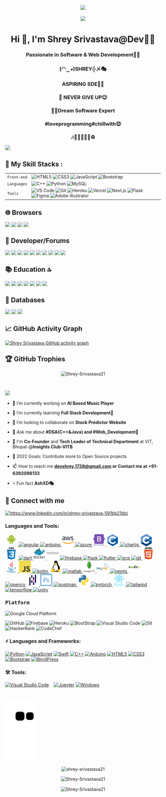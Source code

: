 <p align="center">
  <src="https://raw.githubusercontent.com/abhisheknaiidu/abhisheknaiidu/master/code.gif"></a>
</p>

<p align="center">
  <a href="https://wakatime.com/@shakib"><img alt="" src="https://wakatime.com/badge/user/8e02bfd3-85d8-4d9d-88df-fa983f91ff30.svg"></a>
  <a href="#"><img alt="" src="https://gpvc.arturio.dev/Mo-Shakib"></a>
</p>
<h3 align="center">
<!--   <h3 align="center">Passionate in Software Development and Web Development👻👾</h3>
  Hi 👋there, I'm Shrey Srivastava@Dev🐱‍👤 -->
  <img src="https://media.giphy.com/media/hvRJCLFzcasrR4ia7z/giphy.gif" width="28">
</h3>

<p align="center">
  <a href="#"><img width="650px" src="https://readme-typing-svg.herokuapp.com?font=Ubuntu&color=58a6ff&size=22&center=true&lines=Hello,+World+🌎;Welcome+to+my+profile+😇;Happy+to+see+you+here+😀;Feel+free+to+look+around+😌;Reach+me+out+if+you+need+me+🤗;Have+a+great+day+😊"></a>
</p>


<h1 align="center">Hi 👋, I'm Shrey Srivastava@Dev🐱‍👤</h1>
<h3 align="center">Passionate in Software & Web Development👻👾</h3>
<h3 align="center">(◠‿◕)SHREY╬メ🎭</h3>
<h3 align="center">ASPIRING SDE🐱‍🚀</h3>
<h3 align="center">🙂 NEVER GIVE UP😉</h3>
<h3 align="center">👨‍💻Dream Software Expert</h3>
<h3 align="center">#loveprogramming#chillwith😍</h3>
<h3 align="center">🎶🔋📲🍰👨‍💼♻️</h3>

<a href="">
<img src="![1](https://user-images.githubusercontent.com/84815622/164991101-492e0e1c-bc8c-4336-8dae-e77fca9ccfce.png)
" />
</a>

## 🍁 My Skill Stacks :

|               |           |
|       ---     |    ---    |
| `Front-end`     | ![HTML5](https://img.shields.io/badge/-HTML5-CC2400?style=for-the-badge&logo=html5&logoColor=white) ![CSS3](https://img.shields.io/badge/-CSS3-E24800?style=for-the-badge&logo=css3) ![JavaScript](https://img.shields.io/badge/-JavaScript-FE7601?style=for-the-badge&logo=javascript) ![Bootstrap](https://img.shields.io/badge/bootstrap-FE9A00?style=for-the-badge&logo=bootstrap&logoColor=white)|
| `Languages`   | ![C++](https://img.shields.io/badge/-C++-034D9A?style=for-the-badge&logo=c%2B%2B) ![Python](https://img.shields.io/badge/-Python-1F65AC?style=for-the-badge&logo=Python&logoColor=white) ![MySQL](https://img.shields.io/badge/-MySQL-307BBD?style=for-the-badge&logo=mysql&logoColor=white)|
| `Tools`       | ![VS Code](https://img.shields.io/badge/Visual_Studio_Code-5D1A60?style=for-the-badge&logo=visual%20studio%20code&logoColor=white) ![Git](https://img.shields.io/badge/Git-682181?style=for-the-badge&logo=git&logoColor=white) ![Heroku](https://img.shields.io/badge/Heroku-AA2690?style=for-the-badge&logo=heroku&logoColor=white) ![Vercel](https://img.shields.io/badge/vercel-AA42F1.svg?style=for-the-badge&logo=vercel&logoColor=white) ![Next.js](https://img.shields.io/badge/next.js-000000?style=for-the-badge&logo=next.js&logoColor=white) ![Flask](https://img.shields.io/badge/flask-%23000.svg?style=for-the-badge&logo=flask&logoColor=white) ![Figma](https://img.shields.io/badge/figma-%23F24E1E.svg?style=for-the-badge&logo=figma&logoColor=white) ![Adobe Illustrator](https://img.shields.io/badge/adobeillustrator-%23FF9A00.svg?style=for-the-badge&logo=adobeillustrator&logoColor=white)|

## 🌐 Browsers
<p>
<img src="https://img.shields.io/badge/Brave-FB542B?style=for-the-badge&logo=Brave&logoColor=white" /> 
<img src="https://img.shields.io/badge/Edge-0078D7?style=for-the-badge&logo=Microsoft-edge&logoColor=white" /> 
<img src="https://img.shields.io/badge/Firefox-FF7139?style=for-the-badge&logo=Firefox-Browser&logoColor=white" /> 
<img src="https://img.shields.io/badge/Google%20Chrome-4285F4?style=for-the-badge&logo=GoogleChrome&logoColor=white" /> 
</p>


## 🤴 Developer/Forums      
<p>
<img src="https://img.shields.io/badge/CodeChef-%23964B00.svg?style=for-the-badge&logo=CodeChef&logoColor=white" />                  
<img src="https://img.shields.io/badge/Codeforces-445f9d?style=for-the-badge&logo=Codeforces&logoColor=white" />  
<img src="https://img.shields.io/badge/Leetcode-000000?style=for-the-badge&logo=LeetCode&logoColor=#d16c06" />  
<img src="https://img.shields.io/badge/coding%20ninjas-DD6620?style=for-the-badge&logo=codingninjas&logoColor=white" />
<img src="https://img.shields.io/badge/Kaggle-035a7d?style=for-the-badge&logo=kaggle&logoColor=white" />  
<img src="https://img.shields.io/badge/Quora-%23B92B27.svg?style=for-the-badge&logo=Quora&logoColor=white" />    
<img src="https://img.shields.io/badge/Reddit-%23FF4500.svg?style=for-the-badge&logo=Reddit&logoColor=white" />  
<img src="https://img.shields.io/badge/ResearchGate-00CCBB?style=for-the-badge&logo=ResearchGate&logoColor=white" />  
<img src="https://img.shields.io/badge/StackExchange-%23ffffff.svg?style=for-the-badge&logo=StackExchange&logoColor=white" />  
<img src="https://img.shields.io/badge/-Stackoverflow-FE7A16?style=for-the-badge&logo=stack-overflow&logoColor=white" />  
</p>


## 📚 Education 🔝
<p>
<img src="https://img.shields.io/badge/Codecademy-FFF0E5?style=for-the-badge&logo=codecademy&logoColor=303347" />    
<img src="https://img.shields.io/badge/Coursera-0056D2?style=for-the-badge&logo=Coursera&logoColor=white" />            
<img src="https://img.shields.io/badge/Datacamp-05192D?style=for-the-badge&logo=datacamp&logoColor=65FF8F" />                    
<img src="https://img.shields.io/badge/freecodecamp-27273D?style=for-the-badge&logo=freecodecamp&logoColor=white" />     
<img src="https://img.shields.io/badge/Khan%20Academy-14BF96?style=for-the-badge&logo=Khan%20Academy&logoColor=white" />  
<img src="https://img.shields.io/badge/Udacity-grey?style=for-the-badge&logo=udacity&logoColor=#5FCFEE" />               
<img src="https://img.shields.io/badge/Udemy-A100FF?style=for-the-badge&logo=Udemy&logoColor=white" />                   
</p>


## 💾 Databases
<p>
<img src="https://img.shields.io/badge/Microsoft%20SQL%20Sever-CC2927?style=for-the-badge&logo=microsoft%20sql%20server&logoColor=white" />  
<img src="https://img.shields.io/badge/MongoDB-%234ea94b.svg?style=for-the-badge&logo=mongodb&logoColor=white" />                          
<img src="https://img.shields.io/badge/mysql-%2300000f.svg?style=for-the-badge&logo=mysql&logoColor=white" />                       
</p>

          
## 📈 GitHub Activity Graph
[![Shrey Srivastava GitHub activity graph](https://activity-graph.herokuapp.com/graph?username=Shrey-Srivastava21&&theme=xcode)](https://github.com/Shrey-Srivastava21)


## 🏆 GitHub Trophies

<p align="center"><img align="center" src="https://github-profile-trophy.vercel.app/?username=Shrey-Srivastava21&theme=discord&column=8" alt="Shrey-Srivastava21" /></p>


<p align="left"> <a href="https://twitter.com/" target="blank"><img src="https://img.shields.io/twitter/follow/?logo=twitter&style=for-the-badge" alt="" /></a> </p> 


<img src="https://raw.githubusercontent.com/halfrost/halfrost/master/icons/header_.png">

- 🔭 I’m currently working on **AI Based Music Player**

- 🌱 I’m currently learning **Full Stack Development👀**

- 👯 I’m looking to collaborate on **Stock Predictor Website**

- 💬 Ask me about **#DSA(C++&Java) and #Web_Development🤖**

- 🤖 I'm **Co-Founder** and **Tech Leader of Technical Department** at VIT, Bhopal-@**Insights Club-VITB**

- 🥅 2022 Goals: Contribute more to Open Source projects

- 📫 How to reach me **devshrey.1738@gmail.com or Contact me at +91-6392098133**

- ⚡ Fun fact **AshXD🎭**


## 🌟 Connect with me


<p align="left">
<a href="https://linkedin.com/in/https://www.linkedin.com/in/shrey-srivastava-591bb21bb/" target="blank"><img align="center" src="https://raw.githubusercontent.com/rahuldkjain/github-profile-readme-generator/master/src/images/icons/Social/linked-in-alt.svg" alt="https://www.linkedin.com/in/shrey-srivastava-591bb21bb/" height="30" width="40" /></a>

 
<h3 align="left">Languages and Tools:</h3><p align="left"> <a href="https://developer.android.com" target="_blank" rel="noreferrer"> <img src="https://raw.githubusercontent.com/devicons/devicon/master/icons/android/android-original-wordmark.svg" alt="android" width="40" height="40"/> </a> <a href="https://angular.io" target="_blank" rel="noreferrer"> <img src="https://angular.io/assets/images/logos/angular/angular.svg" alt="angular" width="40" height="40"/> </a> <a href="https://www.arduino.cc/" target="_blank" rel="noreferrer"> <img src="https://cdn.worldvectorlogo.com/logos/arduino-1.svg" alt="arduino" width="40" height="40"/> </a> <a href="https://aws.amazon.com" target="_blank" rel="noreferrer"> <img src="https://raw.githubusercontent.com/devicons/devicon/master/icons/amazonwebservices/amazonwebservices-original-wordmark.svg" alt="aws" width="40" height="40"/> </a> <a href="https://azure.microsoft.com/en-in/" target="_blank" rel="noreferrer"> <img src="https://www.vectorlogo.zone/logos/microsoft_azure/microsoft_azure-icon.svg" alt="azure" width="40" height="40"/> </a> <a href="https://getbootstrap.com" target="_blank" rel="noreferrer"> <img src="https://raw.githubusercontent.com/devicons/devicon/master/icons/bootstrap/bootstrap-plain-wordmark.svg" alt="bootstrap" width="40" height="40"/> </a> <a href="https://www.cprogramming.com/" target="_blank" rel="noreferrer"> <img src="https://raw.githubusercontent.com/devicons/devicon/master/icons/c/c-original.svg" alt="c" width="40" height="40"/> </a> <a href="https://www.chartjs.org" target="_blank" rel="noreferrer"> <img src="https://www.chartjs.org/media/logo-title.svg" alt="chartjs" width="40" height="40"/> </a> <a href="https://www.w3schools.com/cpp/" target="_blank" rel="noreferrer"> <img src="https://raw.githubusercontent.com/devicons/devicon/master/icons/cplusplus/cplusplus-original.svg" alt="cplusplus" width="40" height="40"/> </a> <a href="https://www.w3schools.com/css/" target="_blank" rel="noreferrer"> <img src="https://raw.githubusercontent.com/devicons/devicon/master/icons/css3/css3-original-wordmark.svg" alt="css3" width="40" height="40"/> </a> <a href="https://dart.dev" target="_blank" rel="noreferrer"> <img src="https://www.vectorlogo.zone/logos/dartlang/dartlang-icon.svg" alt="dart" width="40" height="40"/> </a> <a href="https://www.docker.com/" target="_blank" rel="noreferrer"> <img src="https://raw.githubusercontent.com/devicons/devicon/master/icons/docker/docker-original-wordmark.svg" alt="docker" width="40" height="40"/> </a> <a href="https://expressjs.com" target="_blank" rel="noreferrer"> <img src="https://raw.githubusercontent.com/devicons/devicon/master/icons/express/express-original-wordmark.svg" alt="express" width="40" height="40"/> </a> <a href="https://firebase.google.com/" target="_blank" rel="noreferrer"> <img src="https://www.vectorlogo.zone/logos/firebase/firebase-icon.svg" alt="firebase" width="40" height="40"/> </a> <a href="https://flask.palletsprojects.com/" target="_blank" rel="noreferrer"> <img src="https://www.vectorlogo.zone/logos/pocoo_flask/pocoo_flask-icon.svg" alt="flask" width="40" height="40"/> </a> <a href="https://flutter.dev" target="_blank" rel="noreferrer"> <img src="https://www.vectorlogo.zone/logos/flutterio/flutterio-icon.svg" alt="flutter" width="40" height="40"/> </a> <a href="https://cloud.google.com" target="_blank" rel="noreferrer"> <img src="https://www.vectorlogo.zone/logos/google_cloud/google_cloud-icon.svg" alt="gcp" width="40" height="40"/> </a> <a href="https://git-scm.com/" target="_blank" rel="noreferrer"> <img src="https://www.vectorlogo.zone/logos/git-scm/git-scm-icon.svg" alt="git" width="40" height="40"/> </a> <a href="https://www.w3.org/html/" target="_blank" rel="noreferrer"> <img src="https://raw.githubusercontent.com/devicons/devicon/master/icons/html5/html5-original-wordmark.svg" alt="html5" width="40" height="40"/> </a> <a href="https://www.java.com" target="_blank" rel="noreferrer"> <img src="https://raw.githubusercontent.com/devicons/devicon/master/icons/java/java-original.svg" alt="java" width="40" height="40"/> </a> <a href="https://developer.mozilla.org/en-US/docs/Web/JavaScript" target="_blank" rel="noreferrer"> <img src="https://raw.githubusercontent.com/devicons/devicon/master/icons/javascript/javascript-original.svg" alt="javascript" width="40" height="40"/> </a> <a href="https://kotlinlang.org" target="_blank" rel="noreferrer"> <img src="https://www.vectorlogo.zone/logos/kotlinlang/kotlinlang-icon.svg" alt="kotlin" width="40" height="40"/> </a> <a href="https://www.linux.org/" target="_blank" rel="noreferrer"> <img src="https://raw.githubusercontent.com/devicons/devicon/master/icons/linux/linux-original.svg" alt="linux" width="40" height="40"/> </a> <a href="https://www.mathworks.com/" target="_blank" rel="noreferrer"> <img src="https://upload.wikimedia.org/wikipedia/commons/2/21/Matlab_Logo.png" alt="matlab" width="40" height="40"/> </a> <a href="https://www.mongodb.com/" target="_blank" rel="noreferrer"> <img src="https://raw.githubusercontent.com/devicons/devicon/master/icons/mongodb/mongodb-original-wordmark.svg" alt="mongodb" width="40" height="40"/> </a> <a href="https://www.mysql.com/" target="_blank" rel="noreferrer"> <img src="https://raw.githubusercontent.com/devicons/devicon/master/icons/mysql/mysql-original-wordmark.svg" alt="mysql" width="40" height="40"/> </a> <a href="https://nextjs.org/" target="_blank" rel="noreferrer"> <img src="https://cdn.worldvectorlogo.com/logos/nextjs-2.svg" alt="nextjs" width="40" height="40"/> </a> <a href="https://nodejs.org" target="_blank" rel="noreferrer"> <img src="https://raw.githubusercontent.com/devicons/devicon/master/icons/nodejs/nodejs-original-wordmark.svg" alt="nodejs" width="40" height="40"/> </a> <a href="https://opencv.org/" target="_blank" rel="noreferrer"> <img src="https://www.vectorlogo.zone/logos/opencv/opencv-icon.svg" alt="opencv" width="40" height="40"/> </a> <a href="https://pandas.pydata.org/" target="_blank" rel="noreferrer"> <img src="https://raw.githubusercontent.com/devicons/devicon/2ae2a900d2f041da66e950e4d48052658d850630/icons/pandas/pandas-original.svg" alt="pandas" width="40" height="40"/> </a> <a href="https://www.photoshop.com/en" target="_blank" rel="noreferrer"> <img src="https://raw.githubusercontent.com/devicons/devicon/master/icons/photoshop/photoshop-line.svg" alt="photoshop" width="40" height="40"/> </a> <a href="https://postman.com" target="_blank" rel="noreferrer"> <img src="https://www.vectorlogo.zone/logos/getpostman/getpostman-icon.svg" alt="postman" width="40" height="40"/> </a> <a href="https://www.python.org" target="_blank" rel="noreferrer"> <img src="https://raw.githubusercontent.com/devicons/devicon/master/icons/python/python-original.svg" alt="python" width="40" height="40"/> </a> <a href="https://pytorch.org/" target="_blank" rel="noreferrer"> <img src="https://www.vectorlogo.zone/logos/pytorch/pytorch-icon.svg" alt="pytorch" width="40" height="40"/> </a> <a href="https://reactjs.org/" target="_blank" rel="noreferrer"> <img src="https://raw.githubusercontent.com/devicons/devicon/master/icons/react/react-original-wordmark.svg" alt="react" width="40" height="40"/> </a> <a href="https://tailwindcss.com/" target="_blank" rel="noreferrer"> <img src="https://www.vectorlogo.zone/logos/tailwindcss/tailwindcss-icon.svg" alt="tailwind" width="40" height="40"/> </a> <a href="https://www.tensorflow.org" target="_blank" rel="noreferrer"> <img src="https://www.vectorlogo.zone/logos/tensorflow/tensorflow-icon.svg" alt="tensorflow" width="40" height="40"/> </a> <a href="https://unity.com/" target="_blank" rel="noreferrer"> <img src="https://www.vectorlogo.zone/logos/unity3d/unity3d-icon.svg" alt="unity" width="40" height="40"/> </a> </p>
<h3><b><samp>Platform</samp></b></h3>

<!-- ![SmartThings](https://img.shields.io/badge/SmartThings-777BB4?style=flat-square&logo=SmartThings&logoColor=white) -->
![Google Cloud Platform](https://img.shields.io/badge/Google_Cloud-4285F4?style=flat-square&logo=google-cloud&logoColor=white)
<!-- ![Qwiklabs](https://img.shields.io/badge/Qwiklabs-F5CD0E?style=flat-square&logo=Qwiklabs&logoColor=800000) -->
![GitHub](https://img.shields.io/badge/GitHub-181717?style=flat-square&logo=github)
![Firebase](https://img.shields.io/badge/Firebase-ffcb2c?style=flat-square&logo=Firebase&logoColor=DD1100)
![Heroku](https://img.shields.io/badge/Heroku-430098?style=flat-square&logo=Heroku&logoColor=white)
![BootStrap](https://img.shields.io/badge/Bootstrap-7952B3?style=flat-square&logo=bootstrap&logoColor=white)
![Visual Studio Code](https://img.shields.io/badge/Visual_Studio_Code-007ACC?style=flat-square&logo=Visual-Studio-Code&logoColor=white)
![Git](https://img.shields.io/badge/Git-F05032?style=flat-square&logo=Git&logoColor=white)
![HackerRank](https://img.shields.io/badge/HackerRank-107C10?style=flat-square&logo=HackerRank&logoColor=black)
![CodeChef](https://img.shields.io/badge/CodeChef-5B4638?style=flat-square&logo=CodeChef&logoColor=white)
  
<span>
  
### ⚡ Languages and Frameworks:
[![Python](https://img.shields.io/badge/-Python-yellow?logo=Python)](#)
[![JavaScript](https://img.shields.io/badge/-JavaScript-blue?logo=javascript)](#)
[![Swift](https://img.shields.io/badge/-Swift-5e5e5e?logo=swift)](#)
[![C++](https://img.shields.io/badge/c++-%2300599C.svg?logo=c%2B%2B&logoColor=white)](#)
[![Arduino](https://img.shields.io/badge/-Arduino-00979D?logo=Arduino&logoColor=white)](#)
[![HTML5](https://img.shields.io/badge/-HTML5-E34F26?logo=html5&logoColor=white)](#)
[![CSS3](https://img.shields.io/badge/-CSS3-1572B6?logo=css3)](#)
[![Bootstrap](https://img.shields.io/badge/-Bootstrap-563D7C?logo=bootstrap)](#)
[![WordPress](https://img.shields.io/badge/WordPress-%23117AC9.svg?logo=WordPress&logoColor=white)](#)

### 🛠 Tools:
<p>
<!--   <a href="#"><img alt="" src=""></a> -->
  <a href="#"><img alt="Visual Studio Code" src="https://img.shields.io/badge/Visual%20Studio%20Code-0078d7.svg?logo=visual-studio-code&logoColor=white"></a>
  <a href="#"><img alt="" src="https://img.shields.io/badge/Sublime_text-%23575757.svg?logo=sublime-text&logoColor=important"></a>
  <a href="#"><img alt="" src="https://img.shields.io/badge/IntelliJIDEA-5d9425.svg?logo=intellij-idea&logoColor=white"></a>
  <a href="#"><img alt="" src="https://img.shields.io/badge/Xcode-0078d7.svg?logo=xcode&logoColor=white"></a>
  <a href="#"><img alt="Jupyter" src="https://img.shields.io/badge/Jupyter-F37626.svg?logo=Jupyter&logoColor=white"></a>
  <a href="#"><img alt="Windows" src="https://img.shields.io/badge/Windows-0078D6?logo=windows&logoColor=white"></a>

</p>

<br>  
  
![snake svg](https://github.com/adityamangal1/adityamangal1/blob/output/github-contribution-grid-snake.svg)

<p align="center">
<img align="center" src="https://github-readme-stats.vercel.app/api/top-langs?username=shrey-srivastava21&show_icons=true&theme=dracula&locale=en&layout=compact" alt="shrey-srivastava21" /></p>
 
 
<p align="center"><img align="center" src="https://github-readme-streak-stats.herokuapp.com/?user=shrey-srivastava21&theme=monokai" alt="Shrey-Srivastava21" /></p>
 
<p align="center"><img align="center" src="https://github-readme-stats.vercel.app/api?username=Shrey-Srivastava21&show_icons=true&theme=onedark" alt="Shrey-Srivastava21" /></p>

 

